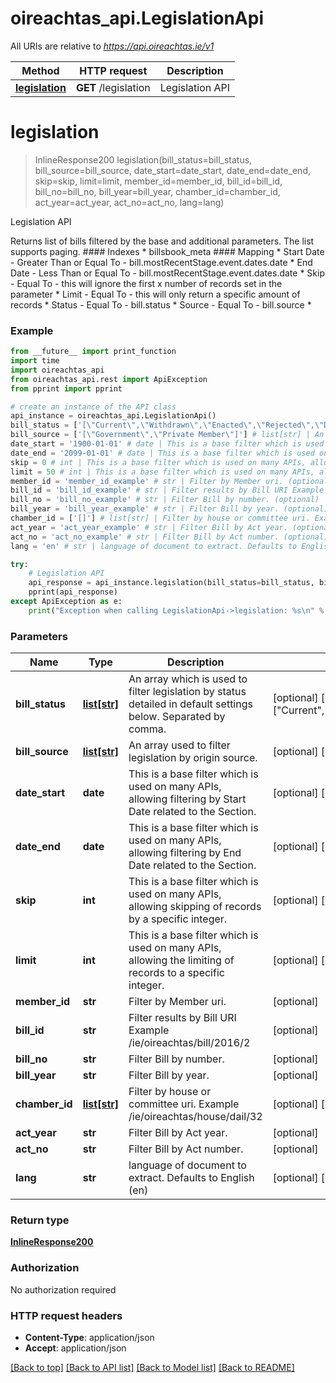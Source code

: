 # oireachtas_api.LegislationApi

All URIs are relative to *https://api.oireachtas.ie/v1*

Method | HTTP request | Description
------------- | ------------- | -------------
[**legislation**](LegislationApi.md#legislation) | **GET** /legislation | Legislation API


# **legislation**
> InlineResponse200 legislation(bill_status=bill_status, bill_source=bill_source, date_start=date_start, date_end=date_end, skip=skip, limit=limit, member_id=member_id, bill_id=bill_id, bill_no=bill_no, bill_year=bill_year, chamber_id=chamber_id, act_year=act_year, act_no=act_no, lang=lang)

Legislation API

Returns list of bills filtered by the base and additional parameters. The list supports paging. #### Indexes * billsbook_meta  #### Mapping * Start Date - Greater Than or Equal To - bill.mostRecentStage.event.dates.date * End Date - Less Than or Equal To - bill.mostRecentStage.event.dates.date * Skip - Equal To - this will ignore the first x number of records set in the parameter * Limit - Equal To - this will only return a specific amount of records * Status - Equal To - bill.status * Source - Equal To - bill.source * 

### Example
```python
from __future__ import print_function
import time
import oireachtas_api
from oireachtas_api.rest import ApiException
from pprint import pprint

# create an instance of the API class
api_instance = oireachtas_api.LegislationApi()
bill_status = ['[\"Current\",\"Withdrawn\",\"Enacted\",\"Rejected\",\"Defeated\",\"Lapsed\"]'] # list[str] | An array which is used to filter legislation by status detailed in default settings below.  Separated by comma. (optional) (default to ["Current","Withdrawn","Enacted","Rejected","Defeated","Lapsed"])
bill_source = ['[\"Government\",\"Private Member\"]'] # list[str] | An array used to filter legislation by origin source. (optional) (default to ["Government","Private Member"])
date_start = '1900-01-01' # date | This is a base filter which is used on many APIs, allowing filtering by Start Date related to the Section. (optional) (default to 1900-01-01)
date_end = '2099-01-01' # date | This is a base filter which is used on many APIs, allowing filtering by End Date related to the Section. (optional) (default to 2099-01-01)
skip = 0 # int | This is a base filter which is used on many APIs, allowing skipping of records by a specific integer. (optional) (default to 0)
limit = 50 # int | This is a base filter which is used on many APIs, allowing the limiting of records to a specific integer. (optional) (default to 50)
member_id = 'member_id_example' # str | Filter by Member uri. (optional)
bill_id = 'bill_id_example' # str | Filter results by Bill URI Example   /ie/oireachtas/bill/2016/2  (optional)
bill_no = 'bill_no_example' # str | Filter Bill by number. (optional)
bill_year = 'bill_year_example' # str | Filter Bill by year. (optional)
chamber_id = ['[]'] # list[str] | Filter by house or committee uri. Example  /ie/oireachtas/house/dail/32  (optional) (default to [])
act_year = 'act_year_example' # str | Filter Bill by Act year. (optional)
act_no = 'act_no_example' # str | Filter Bill by Act number. (optional)
lang = 'en' # str | language of document to extract. Defaults to English (en) (optional) (default to en)

try:
    # Legislation API
    api_response = api_instance.legislation(bill_status=bill_status, bill_source=bill_source, date_start=date_start, date_end=date_end, skip=skip, limit=limit, member_id=member_id, bill_id=bill_id, bill_no=bill_no, bill_year=bill_year, chamber_id=chamber_id, act_year=act_year, act_no=act_no, lang=lang)
    pprint(api_response)
except ApiException as e:
    print("Exception when calling LegislationApi->legislation: %s\n" % e)
```

### Parameters

Name | Type | Description  | Notes
------------- | ------------- | ------------- | -------------
 **bill_status** | [**list[str]**](str.md)| An array which is used to filter legislation by status detailed in default settings below.  Separated by comma. | [optional] [default to [&quot;Current&quot;,&quot;Withdrawn&quot;,&quot;Enacted&quot;,&quot;Rejected&quot;,&quot;Defeated&quot;,&quot;Lapsed&quot;]]
 **bill_source** | [**list[str]**](str.md)| An array used to filter legislation by origin source. | [optional] [default to [&quot;Government&quot;,&quot;Private Member&quot;]]
 **date_start** | **date**| This is a base filter which is used on many APIs, allowing filtering by Start Date related to the Section. | [optional] [default to 1900-01-01]
 **date_end** | **date**| This is a base filter which is used on many APIs, allowing filtering by End Date related to the Section. | [optional] [default to 2099-01-01]
 **skip** | **int**| This is a base filter which is used on many APIs, allowing skipping of records by a specific integer. | [optional] [default to 0]
 **limit** | **int**| This is a base filter which is used on many APIs, allowing the limiting of records to a specific integer. | [optional] [default to 50]
 **member_id** | **str**| Filter by Member uri. | [optional] 
 **bill_id** | **str**| Filter results by Bill URI Example   /ie/oireachtas/bill/2016/2  | [optional] 
 **bill_no** | **str**| Filter Bill by number. | [optional] 
 **bill_year** | **str**| Filter Bill by year. | [optional] 
 **chamber_id** | [**list[str]**](str.md)| Filter by house or committee uri. Example  /ie/oireachtas/house/dail/32  | [optional] [default to []]
 **act_year** | **str**| Filter Bill by Act year. | [optional] 
 **act_no** | **str**| Filter Bill by Act number. | [optional] 
 **lang** | **str**| language of document to extract. Defaults to English (en) | [optional] [default to en]

### Return type

[**InlineResponse200**](InlineResponse200.md)

### Authorization

No authorization required

### HTTP request headers

 - **Content-Type**: application/json
 - **Accept**: application/json

[[Back to top]](#) [[Back to API list]](../README.md#documentation-for-api-endpoints) [[Back to Model list]](../README.md#documentation-for-models) [[Back to README]](../README.md)


